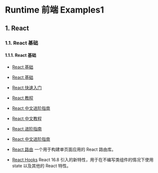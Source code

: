 # Runtime 前端 Examples1
## 1. React
### 1.1. React 基础
#### 1.1.1. React 基础
- [React 基础](https://reactjs.org/docs/getting-started.html)
- [React 基础](https://zh-hans.reactjs.org/tutorial/tutorial.html)

- [React 快速入门](https://zh-hans.reactjs.org/docs/getting-started.html)
- [React 教程](https://reactjs.org/tutorial/tutorial.html)
- [React 中文进阶指南](https://zh-hans.reactjs.org/docs/advanced.html)

- [React 中文教程](https://zh-hans.reactjs.org/tutorial/tutorial.html)
- [React 进阶指南](https://reactjs.org/docs/advanced.html)
- [React 中文进阶指南](https://zh-hans.reactjs.org/docs/advanced.html)

- [React 路由](https://reactrouter.com/web/guides/quick-start)
  一个用于构建单页面应用的 React 路由库。
- [React Hooks](https://reactjs.org/docs/hooks-intro.html)
  React 16.8 引入的新特性，用于在不编写类组件的情况下使用 state 以及其他的 React 特性。
# 
